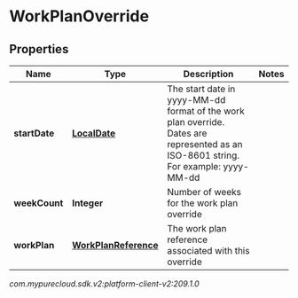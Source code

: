 # WorkPlanOverride


## Properties

| Name | Type | Description | Notes |
| ------------ | ------------- | ------------- | ------------- |
| **startDate** | [**LocalDate**](LocalDate) | The start date in yyyy-MM-dd format of the work plan override. Dates are represented as an ISO-8601 string. For example: yyyy-MM-dd |  |
| **weekCount** | **Integer** | Number of weeks for the work plan override |  |
| **workPlan** | [**WorkPlanReference**](WorkPlanReference) | The work plan reference associated with this override |  |




_com.mypurecloud.sdk.v2:platform-client-v2:209.1.0_
